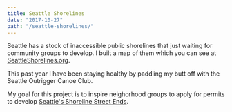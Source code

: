 ```yaml
---
title: Seattle Shorelines
date: "2017-10-27"
path: "/seattle-shorelines/"
---
```


Seattle has a stock of inaccessible public shorelines that just waiting for community groups to develop. I built a map of them which you can see at [SeattleShorelines.org](https://www.seattleshorelines.org). 

This past year I have been staying healthy by paddling my butt off with the Seattle Outrigger Canoe Club. 

My goal for this project is to inspire neighorhood groups to apply for permits to develop [Seattle's Shoreline Street Ends](http://www.seattle.gov/transportation/stuse_stends.htm).